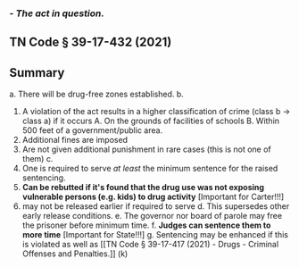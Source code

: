 ### *- The act in question.*

## TN Code § 39-17-432 (2021) 
## Summary

a. There will be drug-free zones established.
b. 
1. A violation of the act results in a higher classification of crime (class b -> class a) if it occurs
	A. On the grounds of facilities of schools
	B. Within 500 feet of a government/public area.
2. Additional fines are imposed
3. Are not given additional punishment in rare cases (this is not one of them)
c. 
1. One is required to serve *at least* the minimum sentence for the raised sentencing.
2. **Can be rebutted if it's found that the drug use was not exposing vulnerable persons (e.g. kids) to drug activity** [Important for Carter!!!]
3. may not be released earlier if required to serve
d. This supersedes other early release conditions.
e. The governor nor board of parole may free the prisoner before minimum time.
f. **Judges can sentence them to more time** [Important for State!!!]
g. Sentencing may be enhanced if this is violated as well as [[TN Code § 39-17-417 (2021) - Drugs - Criminal Offenses and Penalties.]] (k) 